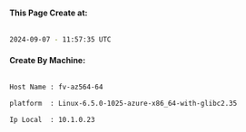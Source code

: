 
   
#### This Page Create at:

```bash

2024-09-07 - 11:57:35 UTC

```

#### Create By Machine:

```bash

Host Name : fv-az564-64

platform  : Linux-6.5.0-1025-azure-x86_64-with-glibc2.35

Ip Local  : 10.1.0.23

```


